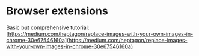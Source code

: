 # Browser extensions

Basic but comprehensive tutorial:  
[https://medium.com/heptagon/replace-images-with-your-own-images-in-chrome-30e67546160a](https://medium.com/heptagon/replace-images-with-your-own-images-in-chrome-30e67546160a)

